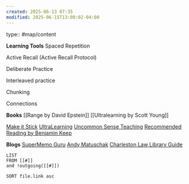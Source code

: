 ```yaml
---
created: 2025-06-13 07:35
modified: 2025-06-15T13:00:02-04:00
---
```

type:: #map/content


**Learning Tools**
Spaced Repetition

Active Recall (Active Recall Protocol)

Deliberate Practice

Interleaved practice

Chunking

Connections


**Books**
[[Range by David Epstein]]
[[Ultralearning by Scott Young]]

[Make it Stick](https://www.goodreads.com/book/show/18770267-make-it-stick?ac=1&from_search=true&qid=IlxhvzAcBS&rank=1)
[UltraLearning](https://www.goodreads.com/book/show/44770129-ultralearning)
[Uncommon Sense Teaching](https://www.goodreads.com/book/show/55835996-uncommon-sense-teaching?from_search=true&from_srp=true&qid=uSal5vOg8Y&rank=1)
[Recommended Reading by Benjamin Keep](https://www.benjaminkeep.com/recommended-reading/)


**Blogs**
 [SuperMemo Guru](https://supermemo.guru/wiki/SuperMemo_Guru)
[Andy Matuschak](https://andymatuschak.org/)
[Charleston Law Library Guide](https://charlestonlaw.libguides.com/c.php?g=1195577&p=8743770)


```dataview
LIST
FROM [[#]]
and !outgoing([[#]])

SORT file.link asc
```
